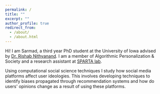 ```yaml
---
permalink: /
title: ""
excerpt: ""
author_profile: true
redirect_from: 
  - /about/
  - /about.html
---
```


Hi! I am Sarmad, a third year PhD student at the University of Iowa advised by [Dr. Rishab Nithyanand](https://sparta.cs.uiowa.edu/people/rishab/). I am a member of Algorithmic Personalization & Society and a research assistant at [SPARTA lab](https://sparta.cs.uiowa.edu/).


Using computational social science techniques I study how social media platforms affect user ideologies. This involves developing techniques to identify biases propagated through recommendation systems and how do users' opinions change as a result of using these platforms. 